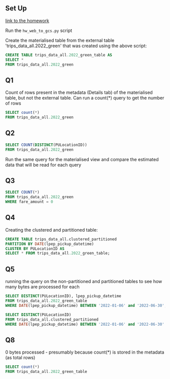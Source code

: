
## Set Up 

[link to the homework](https://github.com/DataTalksClub/data-engineering-zoomcamp/blob/main/cohorts/2024/03-data-warehouse/homework.md)

Run the `hw_web_to_gcs.py` script

Create the materialised table from the external table 'trips_data_all.2022_green' that was created using the above script:

```sql
CREATE TABLE trips_data_all.2022_green_table AS
SELECT * 
FROM trips_data_all.2022_green
```

## Q1


Count of rows present in the metadata (Details tab) of the materialised table, but not the external table. Can run a count(*) query to get the number of rows

```sql
SELECT count(*)
FROM trips_data_all.2022_green
```

## Q2

```sql
SELECT COUNT(DISTINCT(PULocationID))
FROM trips_data_all.2022_green
```

Run the same query for the materialised view and compare the estimated data that will be read for each query

## Q3


```sql
SELECT COUNT(*)
FROM trips_data_all.2022_green
WHERE fare_amount = 0
```

## Q4

Creating the clustered and partitioned table:

```sql
CREATE TABLE trips_data_all.clustered_partitioned
PARTITION BY DATE(lpep_pickup_datetime)
CLUSTER BY PULocationID AS 
SELECT * FROM trips_data_all.2022_green_table;
```


## Q5

running the query on the non-partitioned and partitioned tables to see how many bytes are processed for each

```sql
SELECT DISTINCT(PULocationID), lpep_pickup_datetime
FROM trips_data_all.2022_green_table
WHERE DATE(lpep_pickup_datetime) BETWEEN '2022-01-06' and '2022-06-30';

SELECT DISTINCT(PULocationID)
FROM trips_data_all.clustered_partitioned
WHERE DATE(lpep_pickup_datetime) BETWEEN '2022-01-06' and '2022-06-30'
```

## Q8

0 bytes processed - presumably because count(*) is stored in the metadata (as total rows)

```sql
SELECT count(*)
FROM trips_data_all.2022_green_table
```